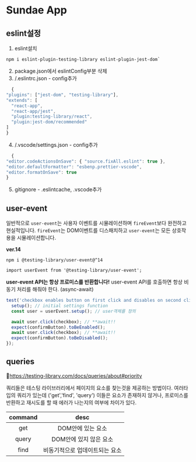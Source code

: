 # Sundae App

## eslint설정

1. eslint설치

```
npm i eslint-plugin-testing-library eslint-plugin-jest-dom`
```

2. package.json에서 eslintConfig부분 삭제
3. /.eslintrc.json - config추가

```js
  {
"plugins": ["jest-dom", "testing-library"],
"extends": [
  "react-app",
  "react-app/jest",
  "plugin:testing-library/react",
  "plugin:jest-dom/recommended"
]
}

```

4. /.vscode/settings.json - config추가

```js
  {
"editor.codeActionsOnSave": { "source.fixAll.eslint": true },
"editor.defaultFormatter": "esbenp.prettier-vscode",
"editor.formatOnSave": true
}
```

5. gitignore - .eslintcache, .vscode추가

## user-event

일반적으로 `user-event`는 사용자 이벤트를 시뮬레이션하며 `fireEvent`보다 완전하고 현실적입니다.
`fireEvent`는 DOM이벤트를 디스패치하고 `user-event`는 모든 상호작용을 시뮬레이션합니다.

**ver.14**

```
npm i @testing-library/user-event@^14
```

```
import userEvent from '@testing-library/user-event';
```

**user-event API는 항상 프로미스를 반환합니다!**
user-event API를 호출하면 항상 비동기 처리를 해줘야 한다. (async-await)

```js
test('checkbox enables button on first click and disables on second click', async () => {
  setup(); // initial settings function
  const user = userEvent.setup(); // user객체를 정의

  await user.click(checkbox); // **await!!
  expect(confirmButton).toBeEnabled();
  await user.click(checkbox); // **await!!
  expect(confirmButton).toBeDisabled();
});
```

## queries

🔗https://testing-library.com/docs/queries/about#priority

쿼리들은 테스팅 라이브러리에서 페이지의 요소를 찾는것을 제공하는 방법이다. 여러타입의 쿼리가 있는데 ('get','find', 'query') 이들은 요소가 존재하지 않거나, 프로미스를 반환하고 재시도를 할 때 에러가 나는지의 여부에 차이가 있다.

| command |              desc              |
| :-----: | :----------------------------: |
|   get   |       DOM안에 있는 요소        |
|  query  |     DOM안에 있지 않은 요소     |
|  find   | 비동기적으로 업데이트되는 요소 |
